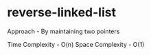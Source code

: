 # reverse-linked-list

Approach - By maintaining two pointers

Time Complexity - O(n)
Space Complexity - O(1)
